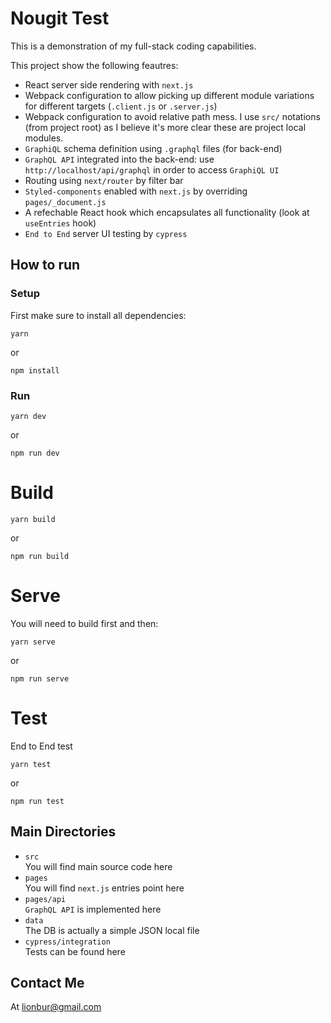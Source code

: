 # Nougit Test

This is a demonstration of my full-stack coding capabilities.

This project show the following feautres:

* React server side rendering with `next.js`
* Webpack configuration to allow picking up different module variations for different targets (`.client.js` or `.server.js`)
* Webpack configuration to avoid relative path mess. I use `src/` notations (from project root) as I believe it's more clear these are project local modules.
* `GraphiQL` schema definition using `.graphql` files (for back-end)
* `GraphQL API` integrated into the back-end: use `http://localhost/api/graphql` in order to access `GraphiQL UI`
* Routing using `next/router` by filter bar
* `Styled-components` enabled with `next.js` by overriding `pages/_document.js`
* A refechable React hook which encapsulates all functionality (look at `useEntries` hook)
* `End to End` server UI testing by `cypress`

## How to run

### Setup
First make sure to install all dependencies:
```
yarn
```
or
```
npm install
```

### Run

```
yarn dev
```
or
```
npm run dev
```

# Build
```
yarn build
```
or
```
npm run build
```

# Serve
You will need to build first and then:
```
yarn serve
```
or
```
npm run serve
```

# Test
End to End test
```
yarn test
```
or
```
npm run test
```

## Main Directories
* `src` \
You will find main source code here
* `pages` \
You will find `next.js` entries point here
* `pages/api` \
`GraphQL API` is implemented here
* `data` \
The DB is actually a simple JSON local file
* `cypress/integration` \
Tests can be found here

## Contact Me
At [lionbur@gmail.com](mailto:lionbur@Gmail.com)
